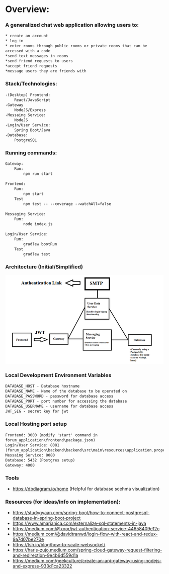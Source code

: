 # Overview:

### A generalized chat web application allowing users to:  

	* create an account
	* log in
	* enter rooms through public rooms or private rooms that can be accessed with a code
	*send text messages in rooms
	*send friend requests to users
	*accept friend requests
	*message users they are friends with

### Stack/Technologies:

	-(Desktop) Frontend:
		React/JavaScript
	-Gateway	
		NodeJS/Express
	-Messaing Service:
		NodeJS
	-Login/User Service:
		Spring Boot/Java
	-Database:
		PostgreSQL

### Running commands:
	Gateway:
		Run:
			npm run start
	
	Frontend:
		Run:
			npm start 
		Test
			npm test -- --coverage --watchAll=false
	
	Messaging Service:
		Run:
			node index.js
	
	Login/User Service:
		Run:
			gradlew bootRun
		Test
			gradlew test 

### Architecture (Initial/Simplified)
![Architecture](architecture.png)

### Local Development Environment Variables
	DATABASE_HOST - Database hostname
	DATABASE_NAME - Name of the database to be operated on 
	DATABASE_PASSWORD - password for database access
	DATABASE_PORT - port number for accessing the database
	DATABASE_USERNAME - username for database access
	JWT_SIG - secret key for jwt 
	
### Local Hosting port setup
	Frontend: 3000 (modify 'start' command in forum_application\frontend\package.json)
	Login/User Service: 8081 (forum_application\backend\backend\src\main\resources\application.properties)
	Messaing Service: 8080
	Database: 5432 (Postgres setup)
	Gateway: 4000

### Tools
- https://dbdiagram.io/home (Helpful for database scehma visualization)	

### Resources (for ideas/info on implementation):
- https://studygyaan.com/spring-boot/how-to-connect-postgresql-database-in-spring-boot-project
- https://www.amarjanica.com/externalize-sql-statements-in-java
- https://medium.com/@xoor/jwt-authentication-service-44658409e12c
- https://medium.com/@davidtranwd/login-flow-with-react-and-redux-9a7d07be270e
- https://tsh.io/blog/how-to-scale-websocket/
- https://haris-zujo.medium.com/spring-cloud-gateway-request-filtering-and-redirection-9e4b6d559d1a
- https://medium.com/geekculture/create-an-api-gateway-using-nodejs-and-express-933d1ca23322